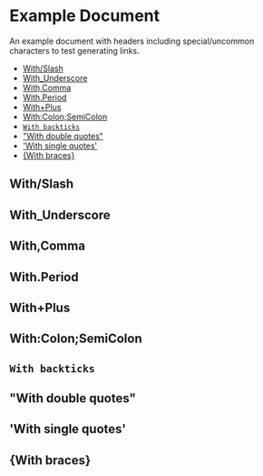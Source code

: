 # Example Document
An example document with headers including special/uncommon characters to test generating links.

<!--mdtoc: begin-->
* [With/Slash](#withslash)
* [With_Underscore](#with_underscore)
* [With,Comma](#withcomma)
* [With.Period](#withperiod)
* [With+Plus](#withplus)
* [With:Colon;SemiColon](#withcolonsemicolon)
* [`With backticks`](#with-backticks)
* ["With double quotes"](#with-double-quotes)
* ['With single quotes'](#with-single-quotes)
* [{With braces}](#with-braces)
<!--mdtoc: end-->
## With/Slash

## With_Underscore

## With,Comma

## With.Period

## With+Plus

## With:Colon;SemiColon

## `With backticks`

## "With double quotes"

## 'With single quotes'

## {With braces}
